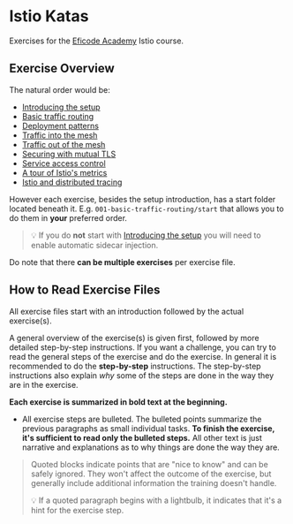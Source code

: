 # Istio Katas

Exercises for the [Eficode Academy](https://www.eficode.com/academy) Istio course.

## Exercise Overview

The natural order would be:

- [Introducing the setup](000-setup-introduction.md)
- [Basic traffic routing](001-basic-traffic-routing.md)
- [Deployment patterns](002-deployment-patterns.md)
- [Traffic into the mesh](003-ingress-traffic.md)
- [Traffic out of the mesh](004-egress-traffic.md)
- [Securing with mutual TLS](005-securing-with-mtls.md)
- [Service access control](006-service-access-control.md)
- [A tour of Istio's metrics](007-istio-metrics-tour.md)
- [Istio and distributed tracing](008-distributed-tracing.md)

However each exercise, besides the setup introduction, has a 
start folder located beneath it. E.g. `001-basic-traffic-routing/start` that 
allows you to do them in **your** preferred order. 

> :bulb: If you do **not** start with [Introducing the setup](000-setup-introduction.md) 
> you will need to enable automatic sidecar injection.

Do note that there **can be multiple exercises** per exercise file. 

## How to Read Exercise Files

All exercise files start with an introduction
followed by the actual exercise(s).

A general overview of the exercise(s) is given first, followed by more 
detailed step-by-step instructions. If you want a challenge, you can try 
to read the general steps of the exercise and do the exercise. In general 
it is recommended to do the **step-by-step** instructions. The step-by-step 
instructions also explain _why_ some of the steps are done in the way they 
are in the exercise.

**Each exercise is summarized in bold text at the
beginning.**

- All exercise steps are bulleted. The bulleted points summarize the previous 
paragraphs as small individual tasks. **To finish the exercise, it's 
sufficient to read only the bulleted steps.** All other text is just narrative 
and explanations as to why things are done the way they are.

> Quoted blocks indicate points that are "nice to know" and can be safely 
> ignored. They won't affect the outcome of the exercise, but generally 
> include additional information the training doesn't handle.
>
> :bulb: If a quoted paragraph begins with a lightbulb, it indicates that 
> it's a hint for the exercise step.
